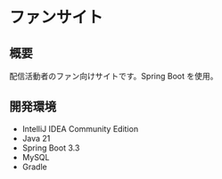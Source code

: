 # ファンサイト

## 概要
配信活動者のファン向けサイトです。Spring Boot を使用。

## 開発環境
- IntelliJ IDEA Community Edition
- Java 21
- Spring Boot 3.3
- MySQL
- Gradle
